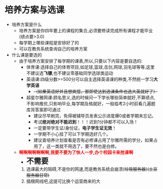 # 培养方案与选课

- 培养方案是什么
  - 培养方案是你四年要上的课程的集合,必须要修读完成所有课程才能毕业(绩点要>3.0)
  - 每学期上哪些课程是安排好了的
  - 可以在教务系统查询自己的培养方案
- 什么课是要选的
  - 由于培养方案安排了每学期的课表,所以,只要以下内容是要自选的:
    - 体育课:选择自己的体育项目,如足球,篮球,击剑,网球,羽毛球等等,这里不建议选**飞镖**,也不建议零基础同学选球类运动
    - 英语课:四级分数>=500分可以自主选择英语课的种类,不然统一学习**大学英语**
      - ~~（如果英语好并且想爽摆，那即使达到选课条件也选大英就好了）~~
    - 超星尔雅网课:顾名思义,选的时候问一下学长哪些简单就好,不算绩点,不影响推优,只影响毕业,每学期及格就好，一般临考2小时前看几遍题库背答案即可通过
      - 建议尽早刷完，免得被辅导员发表公示进度爆0或者学期末忘记。
      - 考试**绝对绝对不能迟到**！！！迟到1分钟都不可以入场！
      - 一定要带学生证/身份证，**电子学生证无效**！
      - 一学期不小心挂了可以下学期选好几个。
      - 建议查培养计划查看是否有必修课占用了尔雅所需的学分，如果占用了，这一类就不用选了，要不然也是白修。
  - **<font color=red>啊啊啊啊啊啊啊,我要不要为了快人一步,办个校园卡来抢课啊</font>**
    - **<font size=5>不需要</font>**
    1. 选课最大的阻碍,不是你的网速,而是教务系统会崩溃(~~垃圾服务器~~)~~(土豆服务器日常)~~
    2. 插根网线吧,这提可比换个运营商来的大

